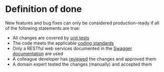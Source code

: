 # Definition of done

New features and bug fixes can only be considered production-ready if all of the following statements are true:

* All changes are covered by [unit tests](unit-tests.md)
* The code meets the applicable [coding standards](coding-standards.md)
* Only a RESTful web services documented in the [Swagger documentation](swagger-documentation.md) are used
* A colleague developer has [reviewed](peer-review.md) the changes and approved them
* A domain expert tested the changes (manually) and accepted them
